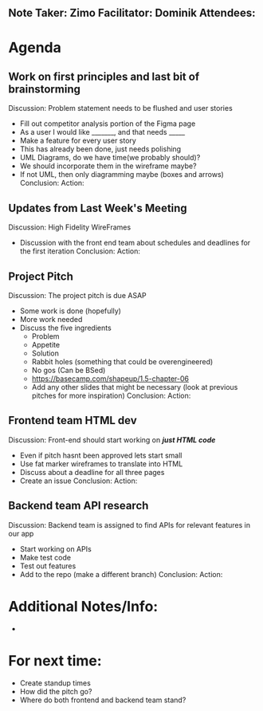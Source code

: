 Note Taker: 
Zimo
Facilitator:
Dominik
Attendees:
- 

# Agenda
## Work on first principles and last bit of brainstorming
Discussion: Problem statement needs to be flushed and user stories
- Fill out competitor analysis portion of the Figma page
- As a user I would like _______, and that needs _____
- Make a feature for every user story
- This has already been done, just needs polishing
- UML Diagrams, do we have time(we probably should)? 
- We should incorporate them in the wireframe maybe?
- If not UML, then only diagramming maybe (boxes and arrows)
Conclusion:
Action:

## Updates from Last Week's Meeting
Discussion: High Fidelity WireFrames
- Discussion with the front end team about schedules and deadlines for the first iteration
Conclusion: 
Action:

## Project Pitch
Discussion: The project pitch is due ASAP
- Some work is done (hopefully)
- More work needed
- Discuss the five ingredients
  - Problem
  - Appetite
  - Solution
  - Rabbit holes (something that could be overengineered)
  - No gos (Can be BSed)
  - https://basecamp.com/shapeup/1.5-chapter-06
  - Add any other slides that might be necessary (look at previous pitches for more inspiration)
Conclusion:
Action:

## Frontend team HTML dev
Discussion: Front-end should start working on ***just HTML code*** 
- Even if pitch hasnt been approved lets start small
- Use fat marker wireframes to translate into HTML
- Discuss about a deadline for all three pages
- Create an issue
Conclusion:
Action:

## Backend team API research
Discussion: Backend team is assigned to find APIs for relevant features in our app
- Start working on APIs
- Make test code
- Test out features
- Add to the repo (make a different branch)
Conclusion:
Action:

# Additional Notes/Info:
- 
# For next time:
- Create standup times
- How did the pitch go?
- Where do both frontend and backend team stand?